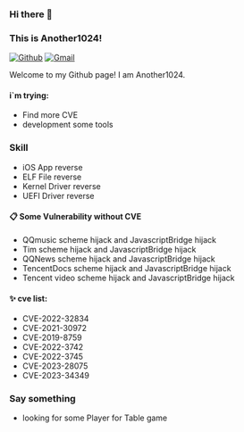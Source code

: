 ### Hi there 👋 
### This is Another1024!

[![Github](https://img.shields.io/badge/-Github-000?style=flat&logo=Github&logoColor=white)](https://github.com/another1024)
[![Gmail](https://img.shields.io/badge/-Twitter-00acee?style=flat&logo=Twitter&logoColor=white)](https://twitter.com/another1024)

Welcome to my Github page! I am Another1024.



#### i`m trying:
- Find more CVE
- development some tools

### Skill
- iOS App reverse
- ELF File reverse
- Kernel Driver reverse
- UEFI Driver reverse

#### 📋 Some Vulnerability without CVE
- QQmusic scheme hijack and JavascriptBridge hijack
- Tim scheme hijack and JavascriptBridge hijack
- QQNews scheme hijack and JavascriptBridge hijack
- TencentDocs scheme hijack and JavascriptBridge hijack
- Tencent video scheme hijack and JavascriptBridge hijack
 
#### ✨ cve list:
- CVE-2022-32834
- CVE-2021-30972
- CVE-2019-8759
- CVE-2022-3742
- CVE-2022-3745
- CVE-2023-28075
- CVE-2023-34349


### Say something
- looking for some Player for Table game



